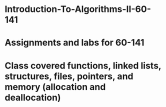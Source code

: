 # Introduction-To-Algorithms-II-60-141
# Assignments and labs for 60-141
# Class covered functions, linked lists, structures, files, pointers, and memory (allocation and deallocation)
